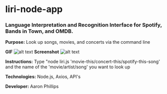 # liri-node-app
### Language Interpretation and Recognition Interface for Spotify, Bands in Town, and OMDB.

**Purpose:**
Look up songs, movies, and concerts via the command line

**GIF**
![alt text](https://media.giphy.com/media/Zcd7Wz851ynrfdFau4/giphy.gif)
**Screenshot**
![alt text](https://i.imgur.com/gHismx7.jpg)

**Instructions:** 
Type "node liri.js 'movie-this/concert-this/spotify-this-song' and the name of the 'movie/artist/song' you want to look up

**Technologies:** 
Node.js, Axios, API's

**Developer:** 
Aaron Phillips

